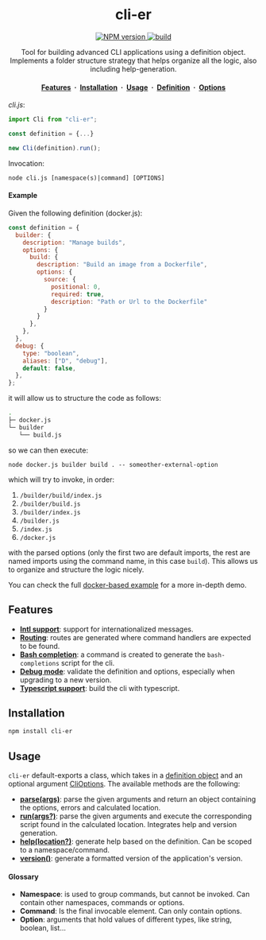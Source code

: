 <h1 align="center">cli-er</h1>

<p align="center">
  <a href="https://www.npmjs.com/package/cli-er" target="_blank">
    <img src="https://badgen.net/npm/v/cli-er" alt="NPM version">
  </a>
  <a href="https://github.com/carloscortonc/cli-er/actions/workflows/build.yml" target="_blank">
    <img src="https://github.com/carloscortonc/cli-er/actions/workflows/build.yml/badge.svg" alt="build">
  </a>
</p>

<p align="center">
  Tool for building advanced CLI applications using a definition object.</br>
  Implements a folder structure strategy that helps organize all the logic, also including help-generation.  
</p>

<h4 align="center">
  <a href="#features">Features</a>
  <span>&nbsp;·&nbsp;</span>
  <a href="#installation">Installation</a>
  <span>&nbsp;·&nbsp;</span>
  <a href="#usage">Usage</a>
  <span>&nbsp;·&nbsp;</span>
  <a href="./docs/definition.md">Definition</a>
  <span>&nbsp;·&nbsp;</span>
  <a href="./docs/cli-options.md">Options</a>
</h4>

_cli.js_:

```js
import Cli from "cli-er";

const definition = {...}

new Cli(definition).run();
```

Invocation:

```
node cli.js [namespace(s)|command] [OPTIONS]
```

#### Example

Given the following definition (docker.js):

```js
const definition = {
  builder: {
    description: "Manage builds",
    options: {
      build: {
        description: "Build an image from a Dockerfile",
        options: {
          source: {
            positional: 0,
            required: true,
            description: "Path or Url to the Dockerfile"
          }
        }
      },
    },
  },
  debug: {
    type: "boolean",
    aliases: ["D", "debug"],
    default: false,
  },
};
```

it will allow us to structure the code as follows:

```sh
.
├─ docker.js
└─ builder
   └── build.js
```

so we can then execute:

```
node docker.js builder build . -- someother-external-option
```

which will try to invoke, in order:
1. `/builder/build/index.js`
2. `/builder/build.js`
3. `/builder/index.js`
4. `/builder.js`
5. `/index.js`
6. `/docker.js`

with the parsed options (only the first two are default imports, the rest are named imports using the command name, in this case `build`).
This allows us to organize and structure the logic nicely.

You can check the full [docker-based example](./examples/docker) for a more in-depth demo.

## Features
- [**Intl support**](./docs/features.md#intl-support): support for internationalized messages.
- [**Routing**](./docs/features.md#routing): routes are generated where command handlers are expected to be found.
- [**Bash completion**](./docs/features.md#bash-completion): a command is created to generate the `bash-completions` script for the cli.
- [**Debug mode**](./docs/features.md#debug-mode): validate the definition and options, especially when upgrading to a new version.
- [**Typescript support**](./docs/features.md#typescript-support): build the cli with typescript.


## Installation

```sh
npm install cli-er
```

## Usage

`cli-er` default-exports a class, which takes in a [definition object](./docs/definition.md) and an optional argument [CliOptions](./docs/cli-options.md). The available methods are the following:

- [**parse(args)**](./docs/api.md#parseargs): parse the given arguments and return an object containing the options, errors and calculated location.
- [**run(args?)**](./docs/api.md#runargs): parse the given arguments and execute the corresponding script found in the calculated location. Integrates help and version generation.
- [**help(location?)**](./docs/api.md#helplocation): generate help based on the definition. Can be scoped to a namespace/command.
- [**version()**](./docs/api.md#version): generate a formatted version of the application's version.

#### Glossary
- **Namespace**: is used to group commands, but cannot be invoked. Can contain other namespaces, commands or options.
- **Command**: Is the final invocable element. Can only contain options.
- **Option**: arguments that hold values of different types, like string, boolean, list...
